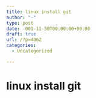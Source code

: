 ```yaml
---
title: linux install git
author: "-"
type: post
date: -001-11-30T00:00:00+00:00
draft: true
url: /?p=4062
categories:
  - Uncategorized

---
```

# linux install git
